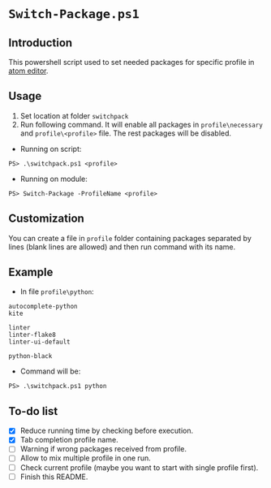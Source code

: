 # `Switch-Package.ps1`

## Introduction

This powershell script used to set needed packages for specific profile in [atom editor](http://atom.io/).

## Usage

1. Set location at folder `switchpack`
2. Run following command. It will enable all packages in `profile\necessary` and `profile\<profile>` file. The rest packages will be disabled.

* Running on script:

``` shell
PS> .\switchpack.ps1 <profile>
```

* Running on module:

```shell
PS> Switch-Package -ProfileName <profile>
```

## Customization

You can create a file in `profile` folder containing packages separated by lines (blank lines are allowed) and then run command with its name.

## Example

- In file `profile\python`:

``` text
autocomplete-python
kite

linter
linter-flake8
linter-ui-default

python-black
```

- Command will be:

``` shell
PS> .\switchpack.ps1 python
```

## To-do list

- [x] Reduce running time by checking before execution.
- [x] Tab completion profile name.
- [ ] Warning if wrong packages received from profile.
- [ ] Allow to mix multiple profile in one run.
- [ ] Check current profile (maybe you want to start with single profile first).
- [ ] Finish this README.
